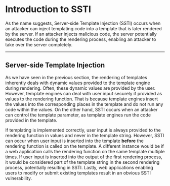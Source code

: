 # Introduction to SSTI

As the name suggests, Server-side Template Injection (SSTI) occurs when an attacker can inject templating code into a template that is later rendered by the server. If an attacker injects malicious code, the server potentially executes the code during the rendering process, enabling an attacker to take over the server completely.

***

## Server-side Template Injection

As we have seen in the previous section, the rendering of templates inherently deals with dynamic values provided to the template engine during rendering. Often, these dynamic values are provided by the user. However, template engines can deal with user input securely if provided as values to the rendering function. That is because template engines insert the values into the corresponding places in the template and do not run any code within the values. On the other hand, SSTI occurs when an attacker can control the template parameter, as template engines run the code provided in the template.

If templating is implemented correctly, user input is always provided to the rendering function in values and never in the template string. However, SSTI can occur when user input is inserted into the template **before** the rendering function is called on the template. A different instance would be if a web application calls the rendering function on the same template multiple times. If user input is inserted into the output of the first rendering process, it would be considered part of the template string in the second rendering process, potentially resulting in SSTI. Lastly, web applications enabling users to modify or submit existing templates result in an obvious SSTI vulnerability.
